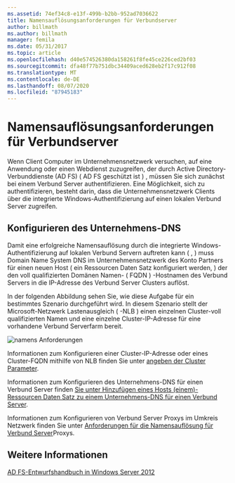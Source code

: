 ```yaml
---
ms.assetid: 74ef34c8-e13f-499b-b2bb-952ad7036622
title: Namensauflösungsanforderungen für Verbundserver
author: billmath
ms.author: billmath
manager: femila
ms.date: 05/31/2017
ms.topic: article
ms.openlocfilehash: d40e574526380da158261f8fe45ce226ced2bf03
ms.sourcegitcommit: dfa48f77b751dbc34409aced628eb2f17c912f08
ms.translationtype: MT
ms.contentlocale: de-DE
ms.lasthandoff: 08/07/2020
ms.locfileid: "87945183"
---
```

# <a name="name-resolution-requirements-for-federation-servers"></a>Namensauflösungsanforderungen für Verbundserver

Wenn Client Computer im Unternehmensnetzwerk versuchen, auf eine Anwendung oder einen Webdienst zuzugreifen, der durch Active Directory-Verbunddienste (AD FS) \( AD FS geschützt ist \) , müssen Sie sich zunächst bei einem Verbund Server authentifizieren. Eine Möglichkeit, sich zu authentifizieren, besteht darin, dass die Unternehmensnetzwerk Clients über die integrierte Windows-Authentifizierung auf einen lokalen Verbund Server zugreifen.

## <a name="configure-corporate-dns"></a>Konfigurieren des Unternehmens-DNS
Damit eine erfolgreiche Namensauflösung durch die integrierte Windows-Authentifizierung auf lokalen Verbund Servern auftreten kann \( , \) muss Domain Name System DNS im Unternehmensnetzwerk des Konto Partners für einen neuen Host \( ein Ressourcen Daten Satz konfiguriert werden, \) der den voll qualifizierten Domänen Namen- \( FQDN \) -Hostnamen des Verbund Servers in die IP-Adresse des Verbund Server Clusters auflöst.

In der folgenden Abbildung sehen Sie, wie diese Aufgabe für ein bestimmtes Szenario durchgeführt wird. In diesem Szenario stellt der Microsoft-Netzwerk Lastenausgleich \( -NLB \) einen einzelnen Cluster-voll qualifizierten Namen und eine einzelne Cluster-IP-Adresse für eine vorhandene Verbund Serverfarm bereit.

![namens Anforderungen](media/adfs2_deploy_single_fs.gif)

Informationen zum Konfigurieren einer Cluster-IP-Adresse oder eines Cluster-FQDN mithilfe von NLB finden Sie unter [angeben der Cluster Parameter](https://go.microsoft.com/fwlink/?LinkId=75282).

Informationen zum Konfigurieren des Unternehmens-DNS für einen Verbund Server finden [Sie unter Hinzufügen eines Hosts &#40;einem&#41;-Ressourcen Daten Satz zu einem Unternehmens-DNS für einen Verbund Server](../../ad-fs/deployment/Add-a-Host--A--Resource-Record-to-Corporate-DNS-for-a-Federation-Server.md).

Informationen zum Konfigurieren von Verbund Server Proxys im Umkreis Netzwerk finden Sie unter [Anforderungen für die Namensauflösung für Verbund Server](Name-Resolution-Requirements-for-Federation-Server-Proxies.md)Proxys.


## <a name="see-also"></a>Weitere Informationen
[AD FS-Entwurfshandbuch in Windows Server 2012](AD-FS-Design-Guide-in-Windows-Server-2012.md)
